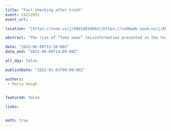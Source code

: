 ```yaml
---
title: "Fact checking after truth"
event: CAIS2022
event_url: 

location: "[https://zoom.us/j/88016818664](https://us06web.zoom.us/j/88016818664?wd=bWlEMk1oZ3FyWTVFNXZISUh4dlZJdz09)"

abstract: "The rise of “fake news” (misinformation presented in the format of news reports) and a claimed breakdown in a social consensus behind the reliability of experts and mainstream reporting as information sources (leading to a “post-truth” society) have raised hard choices for journalistic fact checkers. Should they focus on nuanced evaluations of specific claims by politicians, or shift to debunking misinformation more generally? An analysis of fact checking reports at the Washington Post around the 2016 and 2020 elections suggests little change in practice, in contrast to the 2014 Ukrainian initiative Stop Fake which attempted to debunk fake reporting."

date: "2022-06-08T13:30:00Z"
date_end: "2022-06-08T14:00:00Z"

all_day: false

publishDate: "2022-01-01T00:00:00Z"

authors:
 - Maria Haigh
 

featured: false

links:


math: true
---
```


